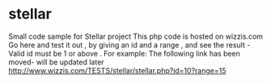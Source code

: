 stellar
=======

Small code sample for Stellar project
This php code is hosted on wizzis.com
Go here and test it out , by giving an id and a range , and see the result - 
Valid id must be 1 or above . For example:
The following link has been moved- will be updated later
http://www.wizzis.com/TESTS/stellar/stellar.php?id=10?range=15
